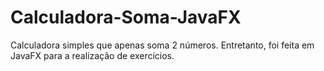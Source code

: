 # Calculadora-Soma-JavaFX
Calculadora simples que apenas soma 2 números. Entretanto, foi feita em JavaFX para a realização de exercícios.

